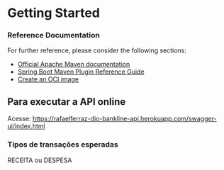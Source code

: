 # Getting Started

### Reference Documentation
For further reference, please consider the following sections:

* [Official Apache Maven documentation](https://maven.apache.org/guides/index.html)
* [Spring Boot Maven Plugin Reference Guide](https://docs.spring.io/spring-boot/docs/2.6.7/maven-plugin/reference/html/)
* [Create an OCI image](https://docs.spring.io/spring-boot/docs/2.6.7/maven-plugin/reference/html/#build-image)

## Para executar a API online
Acesse: https://rafaelferraz-dio-bankline-api.herokuapp.com/swagger-ui/index.html

### Tipos de transações esperadas
RECEITA ou DESPESA
